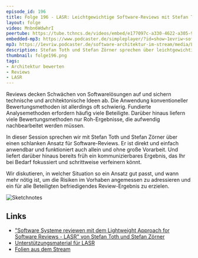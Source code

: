 ```yaml
---
episode_id: 196
title: Folge 196 - LASR: Leichtgewichtige Software-Reviews mit Stefan Toth und Stefan Zörner
layout: folge
video: Mnbn6WdwhrI
peertube: https://tube.tchncs.de/videos/embed/e177097c-a330-4622-a305-9ba5c4993ccc
embedded-mp3: https://www.podcaster.de/simpleplayer/?id=show~1evriw~software-architektur-im-stream~pod-388e30a9d1957af739a0e1b6f9&v=1705079187
mp3: https://1evriw.podcaster.de/software-architektur-im-stream/media/Leichtgewichtige_Software-Reviews_mit_Stefan_Toth_und_Stefan_Zoerner.mp3
description: Stefan Toth und Stefan Zörner sprechen über leichtgewichtige Software-Reviews und die LASR-Methode dafür
thumbnail: folge196.png
tags:
- Architektur bewerten
- Reviews
- LASR
---
```


Reviews decken Schwächen von Softwarelösungen auf und sichern
technische und architektonische Ideen ab. Die Anwendung
konventioneller Bewertungsmethoden ist allerdings oft
schwierig. Fundierte Analysemethoden erfordern häufig viele
Beteiligte. Darüber hinaus liefern viele Bewertungsmethoden nur
Roh-Ergebnisse, die aufwendig nachbearbeitet werden müssen.

In dieser Session sprechen wir mit Stefan Toth und Stefan Zörner über
einen schlanken Ansatz für Software-Reviews. Er ist direkt und einfach
anwendbar und funktioniert auch allein und ohne große Vorarbeit. Und
liefert darüber hinaus bereits früh ein kommunizierbares Ergebnis, das
Ihr bei Bedarf fokussiert und schrittweise verfeinern könnt.

Wir diskutieren, in welcher Situation so ein Ansatz gut passt, und
wann mehr nötig ist, um die Risiken im Vorhaben angemessen zu
adressieren und ein für alle Beteiligten befriedigendes
Review-Ergebnis zu erzielen.

![Sketchnotes](/sketchnotes/folge196.jpg)

## Links

* ["Software Systeme reviewen mit dem Lightweight Approach for
Software Reviews - LASR" von Stefan Toth und Stefan Zörner](https://leanpub.com/software-systeme-reviewen/)
* [Unterstützungsmaterial für LASR](https://www.embarc.de/lasr-reviews/)
* [Folien aus dem Stream](/sketchnotes/folge196-1.pdf)
